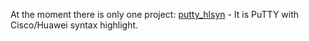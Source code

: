 At the moment there is only one project: [putty_hlsyn](https://github.com/rmerzlyakov/putty_hlsyn) - It is PuTTY with Cisco/Huawei syntax highlight.

